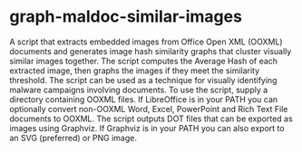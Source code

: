 # graph-maldoc-similar-images
A script that extracts embedded images from Office Open XML (OOXML) documents and generates image hash similarity graphs that cluster visually similar images together. The script computes the Average Hash of each extracted image, then graphs the images if they meet the similarity threshold. The script can be used as a technique for visually identifying malware campaigns involving documents. To use the script, supply a directory containing OOXML files. If LibreOffice is in your PATH you can optionally convert non-OOXML Word, Excel, PowerPoint and Rich Text File documents to OOXML. The script outputs DOT files that can be exported as images using Graphviz. If Graphviz is in your PATH you can also export to an SVG (preferred) or PNG image.
